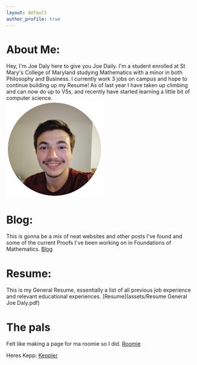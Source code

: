 ```yaml
---
layout: default
author_profile: true
---
```

# About Me:
Hey, I'm Joe Daly here to give you Joe Daily. I'm a student enrolled at St Mary's College of Maryland studying Mathematics with a minor in both Philosophy and Business. I currently work 3 jobs on campus and hope to continue building up my Resume! As of last year I have taken up climbing and can now do up to V5s, and recently have started learning a little bit of computer science. <br/>
![Me](Personal/assets/Images/Pic.png)

# Blog: 
This is gonna be a mix of neat websites and other posts I've found and some of the current Proofs I've been working on in Foundations of Mathematics. [Blog](Personal/BlogPage.md)

# Resume: 
This is my General Resume, essentially a list of all previous job experience and relevant educational experiences. 
[Resume](assets/Resume General Joe Daly.pdf)

# The pals
Felt like making a page for ma roomie so I did. [Roomie](Personal/Roomie.md)<br/>

Heres Kepp: [Keppler](Personal/Keppler.md)

